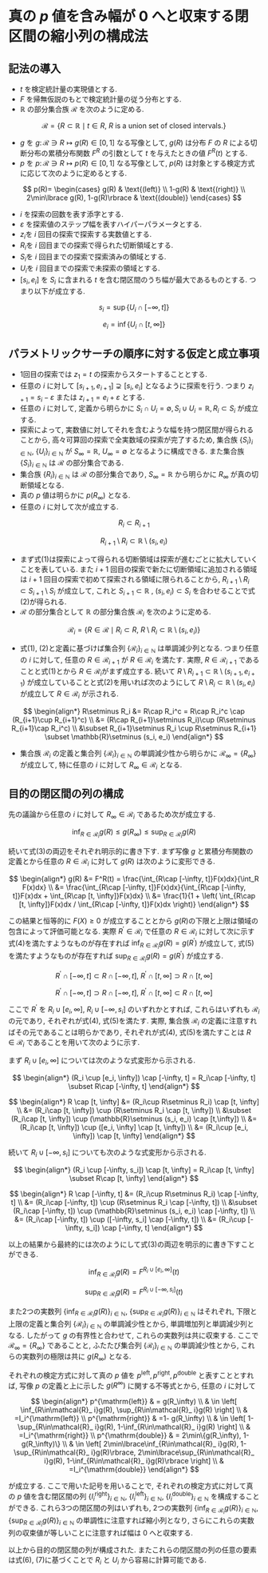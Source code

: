 # 真の $p$ 値を含み幅が $0$ へと収束する閉区間の縮小列の構成法

## 記法の導入
- $t$ を検定統計量の実現値とする.
- $F$ を帰無仮説のもとで検定統計量の従う分布とする.
- $\mathbb{R}$ の部分集合族 $\mathcal{R}$ を次のように定める.

$$
    \mathcal{R} = \lbrace R\subset \mathbb{R}\mid t\in R,\  \text{$R$ is a union set of closed intervals.}\rbrace
$$
- $g$ を $g\colon \mathcal{R}\ni R\mapsto g(R)\in[0,1]$ なる写像として, $g(R)$ は分布 $F$ の $R$ による切断分布の累積分布関数 $F^R$ の引数として $t$ を与えたときの値 $F^R(t)$ とする.
- $p$ を $p\colon \mathcal{R}\ni R\mapsto p(R)\in[0,1]$ なる写像として, $p(R)$ は対象とする検定方式に応じて次のように定めるとする.

$$
    p(R)= \begin{cases}
          g(R)                    & \text{(left)}   \\
             1-g(R)                  & \text{(right)}  \\
          2\min\lbrace g(R), 1-g(R)\rbrace & \text{(double)}
       \end{cases}
$$
- $i$ を探索の回数を表す添字とする.
- $\varepsilon$ を探索値のステップ幅を表すハイパーパラメータとする.
- $z_i$を $i$ 回目の探索で探索する実数値とする.
- $R_i$を $i$ 回目までの探索で得られた切断領域とする.
- $S_i$を $i$ 回目までの探索で探索済みの領域とする.
- $U_i$を $i$ 回目までの探索で未探索の領域とする.
- $[s_i, e_i]$ を $S_i$ に含まれる $t$ を含む閉区間のうち幅が最大であるものとする. つまり以下が成立する.

$$
    s_i = \sup\lbrace U_i\cap [-\infty, t]\rbrace
$$

$$
    e_i = \inf\lbrace U_i\cap [t, \infty]\rbrace 
$$

## パラメトリックサーチの順序に対する仮定と成立事項

- 1回目の探索では $z_1=t$ の探索からスタートすることとする.
- 任意の $i$ に対して $[s_{i+1}, e_{i+1}]\supsetneq [s_i, e_i]$ となるように探索を行う. つまり $z_{i+1}=s_i-\varepsilon$ または $z_{i+1}=e_i+\varepsilon$ とする.
- 任意の $i$ に対して, 定義から明らかに $S_i\cap U_i=\emptyset, S_i\cup U_i=\mathbb{R}, R_i\subset S_i$ が成立する.
- 探索によって, 実数値に対してそれを含むような幅を持つ閉区間が得られることから, 高々可算回の探索で全実数域の探索が完了するため, 集合族 $\lbrace S_i\rbrace_{i\in\mathbb{N}}$, $\lbrace U_i\rbrace_{i\in\mathbb{N}}$ が $S_\infty =\mathbb{R}$, $U_\infty =\emptyset$ となるように構成できる. また集合族 $\lbrace S_i\rbrace_{i\in\mathbb{N}}$ は $\mathcal{R}$ の部分集合である.
- 集合族 $\lbrace R_i\rbrace_{i\in\mathbb{N}}$ は $\mathcal{R}$ の部分集合であり, $S_\infty=\mathbb{R}$ から明らかに $R_\infty$ が真の切断領域となる.
- 真の $p$ 値は明らかに $p(R_\infty)$ となる.
- 任意の $i$ に対して次が成立する.

$$
    R_i \subset R_{i+1} \tag{1}
$$

$$
    R_{i+1}\setminus R_i \subset \mathbb{R}\setminus (s_i,e_i) \tag{2}
$$ 
- まず式(1)は探索によって得られる切断領域は探索が進むごとに拡大していくことを表している. また $i+1$ 回目の探索で新たに切断領域に追加される領域は $i+1$ 回目の探索で初めて探索される領域に限られることから, $R_{i+1}\setminus R_i \subset S_{i+1}\setminus S_i$ が成立して, これと $S_{i+1}\subset \mathbb{R}$ , $(s_i, e_i)\subset S_i$ を合わせることで式(2)が得られる.
- $\mathcal{R}$ の部分集合として $\mathbb{R}$ の部分集合族 $\mathcal{R}_ i$ を次のように定める.

$$
    \mathcal{R}_ i = \lbrace R\in\mathcal{R} \mid R_i\subset R,\ R\setminus R_i\subset 
    \mathbb{R}\setminus (s_i,e_i)\rbrace
$$
- 式(1), (2)と定義に基づけば集合列 $\lbrace \mathcal{R} _ i \rbrace_{i\in\mathbb{N}}$ は単調減少列となる. つまり任意の $i$ に対して, 任意の $R\in\mathcal{R}_ {i+1}$ が $R\in\mathcal{R}_ i$ を満たす. 実際, $R\in\mathcal{R}_ {i+1}$ であることと式(1)とから $R\in \mathcal{R}_ i$がまず成立する. 続いて $R\setminus R_{i+1}\subset \mathbb{R}\setminus (s_{i+1}, e_{i+1})$ が成立していることと式(2)を用いれば次のようにして $R\setminus R_i \subset \mathbb{R}\setminus (s_i, e_i)$ が成立して $R\in\mathcal{R}_ i$ が示される.
  
$$
    \begin{align*}
    R\setminus R_i &= R\cap R_i^c = R\cap R_i^c \cap (R_{i+1}\cup R_{i+1}^c) \\
    &= (R\cap R_{i+1}\setminus R_i)\cup (R\setminus R_{i+1}\cap R_i^c) \\
    &\subset R_{i+1}\setminus R_i \cup R\setminus R_{i+1} \subset \mathbb{R}\setminus (s_i, e_i)
    \end{align*}
$$
- 集合族 $\mathcal{R}_ i$ の定義と集合列 $\lbrace \mathcal{R} _ i \rbrace_{i\in\mathbb{N}}$ の単調減少性から明らかに $\mathcal{R}_ \infty=\lbrace R_\infty \rbrace$ が成立して, 特に任意の $i$ に対して $R_\infty\in\mathcal{R}_ i$ となる.

## 目的の閉区間の列の構成

先の議論から任意の $i$ に対して $R_\infty\in\mathcal{R}_ i$ であるため次が成立する.

$$
    \inf_{R\in\mathcal{R}_ i}g(R)\leq g(R_\infty) \leq \sup_{R\in\mathcal{R}_ i}g(R) \tag{3}
$$

続いて式(3)の両辺をそれぞれ明示的に書き下す. まず写像 $g$ と累積分布関数の定義とから任意の $R\in\mathcal{R}_ i$ に対して $g(R)$ は次のように変形できる.

$$
    \begin{align*}
    g(R) &= F^R(t) = \frac{\int_{R\cap [-\infty, t]}F(x)dx}{\int_R F(x)dx} \\
    &= \frac{\int_{R\cap [-\infty, t]}F(x)dx}{\int_{R\cap [-\infty, t]}F(x)dx + \int_{R\cap [t, \infty]}F(x)dx} \\
    &= \frac{1}{1 + \left( \int_{R\cap [t, \infty]}F(x)dx / \int_{R\cap [-\infty, t]}F(x)dx \right)} 
    \end{align*}
$$

この結果と恒等的に $F(X)\geq 0$ が成立することとから $g(R)$の下限と上限は領域の包含によって評価可能となる. 実際 $R^\prime \in \mathcal{R}_ i$ で任意の $R\in \mathcal{R}_ i$ に対して次に示す式(4)を満たすようなものが存在すれば $\inf_{R\in\mathcal{R}_ i}g(R)=g(R^\prime)$ が成立して, 式(5)を満たすようなものが存在すれば $\sup_{R\in\mathcal{R}_ i}g(R)=g(R^\prime)$ が成立する.

$$
    R^\prime \cap [-\infty, t] \subset R\cap [-\infty, t],\ R^\prime \cap [t, \infty] \supset R\cap [t, \infty] \tag{4}
$$

$$
    R^\prime \cap [-\infty, t] \supset R\cap [-\infty, t],\ R^\prime \cap [t, \infty] \subset R\cap [t, \infty] \tag{5}
$$

ここで $R^\prime$ を $R_i\cup [e_i, \infty]$, $R_i\cup [-\infty, s_i]$ のいずれかとすれば, これらはいずれも $\mathcal{R}_ i$ の元であり, それぞれが式(4), 式(5)を満たす. 実際, 集合族 $\mathcal{R}_ i$ の定義に注意すればその元であることは明らかであり, それぞれが式(4), 式(5)を満たすことは $R\in\mathcal{R}_ i$ であることを用いて次のように示す.

まず $R_i\cup [e_i, \infty]$ については次のような式変形から示される.

$$
    \begin{align*}
    (R_i \cup [e_i, \infty]) \cap [-\infty, t] = R_i\cap [-\infty, t] \subset R\cap [-\infty, t]
    \end{align*}
$$

$$
    \begin{align*}
    R \cap [t, \infty] &= (R_i\cup R\setminus R_i) \cap [t, \infty] \\
                       &= (R_i\cap [t, \infty]) \cup (R\setminus R_i \cap [t, \infty]) \\
                       &\subset (R_i\cap [t, \infty]) \cup (\mathbb{R}\setminus (s_i, e_i) \cap [t,\infty]) \\
                       &= (R_i\cap [t, \infty]) \cup ([e_i, \infty] \cap [t, \infty]) \\
                       &= (R_i\cup [e_i, \infty]) \cap [t, \infty]
    \end{align*}
$$

続いて $R_i\cup [-\infty, s_i]$ についても次のような式変形から示される.

$$
    \begin{align*}
    (R_i \cup [-\infty, s_i]) \cap [t, \infty] = R_i\cap [t, \infty] \subset R\cap [t, \infty]
    \end{align*}
$$

$$
    \begin{align*}
    R \cap [-\infty, t] &= (R_i\cup R\setminus R_i) \cap [-\infty, t] \\
                       &= (R_i\cap [-\infty, t]) \cup (R\setminus R_i \cap [-\infty, t]) \\
                       &\subset (R_i\cap [-\infty, t]) \cup (\mathbb{R}\setminus (s_i, e_i) \cap [-\infty, t]) \\
                       &= (R_i\cap [-\infty, t]) \cup ([-\infty, s_i] \cap [-\infty, t]) \\
                       &= (R_i\cup [-\infty, s_i]) \cap [-\infty, t]
    \end{align*}
$$

以上の結果から最終的には次のようにして式(3)の両辺を明示的に書き下すことができる.

$$
    \inf_{R\in\mathcal{R}_ i}g(R) = F^{R_i\cup [e_i,\infty]}(t) \tag{6}
$$

$$
    \sup_{R\in\mathcal{R}_ i}g(R) = F^{R_i\cup [-\infty, s_i]}(t) \tag{7}
$$

また2つの実数列 $\lbrace \inf_{R\in\mathcal{R} _ i} g(R) \rbrace _ {i\in\mathbb{N}}$, $\lbrace \sup_{R\in\mathcal{R} _ i} g(R)\rbrace _ {i\in\mathbb{N}}$ はそれぞれ, 下限と上限の定義と集合列 $\lbrace\mathcal{R}_ i\rbrace_{i\in\mathbb{N}}$ の単調減少性とから, 単調増加列と単調減少列となる. したがって $g$ の有界性と合わせて, これらの実数列は共に収束する. ここで $\mathcal{R}_ \infty=\lbrace R_\infty\rbrace$ であることと, ふたたび集合列 $\lbrace\mathcal{R}_ i\rbrace_{i\in\mathbb{N}}$ の単調減少性とから, これらの実数列の極限は共に $g(R_\infty)$ となる.

それぞれの検定方式に対して真の $p$ 値を $p^{\mathrm{left}},p^{\mathrm{right}},p^{\mathrm{double}}$ と表すこととすれば, 写像 $p$ の定義と上に示した $g(R^\infty)$ に関する不等式とから, 任意の $i$ に対して

$$
\begin{align*}
    p^{\mathrm{left}} & = g(R_\infty)                                                                                    \\
                          & \in \left[ \inf_{R\in\mathcal{R}_ i}g(R), \sup_{R\in\mathcal{R}_ i}g(R) \right] \\
                          & =I_i^{\mathrm{left}}        \\
      p^{\mathrm{right}}  & =1- g(R_\infty)                                                                                  \\
                          & \in \left[ 1-\sup_{R\in\mathcal{R}_ i}g(R), 1-\inf_{R\in\mathcal{R}_ i}g(R) \right]   \\ 
                          & =I_i^{\mathrm{right}} \\
      p^{\mathrm{double}} & = 2\min\{g(R_\infty), 1-g(R_\infty)\}                                                          \\
                          & \in \left[ 2\min\lbrace\inf_{R\in\mathcal{R}_ i}g(R), 1-\sup_{R\in\mathcal{R}_ i}g(R)\rbrace,
                            2\min\lbrace\sup_{R\in\mathcal{R}_ i}g(R), 1-\inf_{R\in\mathcal{R}_ i}g(R)\rbrace \right] \\
                          & =I_i^{\mathrm{double}}
\end{align*}
$$

が成立する. ここで用いた記号を用いることで, それぞれの検定方式に対して真の $p$ 値を含む閉区間の列 $\lbrace I_i^\mathrm{right}\rbrace_{i\in\mathbb{N}}$, $\lbrace I_i^\mathrm{left}\rbrace_{i\in\mathbb{N}}$, $\lbrace I_i^\mathrm{double}\rbrace_{i\in\mathbb{N}}$ を構成することができる. これら3つの閉区間の列はいずれも, 2つの実数列 $\lbrace\inf_{R\in\mathcal{R}_ i}g(R)\rbrace_{i\in\mathbb{N}}$, $\lbrace\sup_{R\in\mathcal{R}_ i}g(R)\rbrace_{i\in\mathbb{N}}$ の単調性に注意すれば縮小列となり, さらにこれらの実数列の収束値が等しいことに注意すれば幅は $0$ へと収束する.

以上から目的の閉区間の列が構成された. またこれらの閉区間の列の任意の要素は式(6), (7)に基づくことで $R_i$ と $U_i$ から容易に計算可能である.
